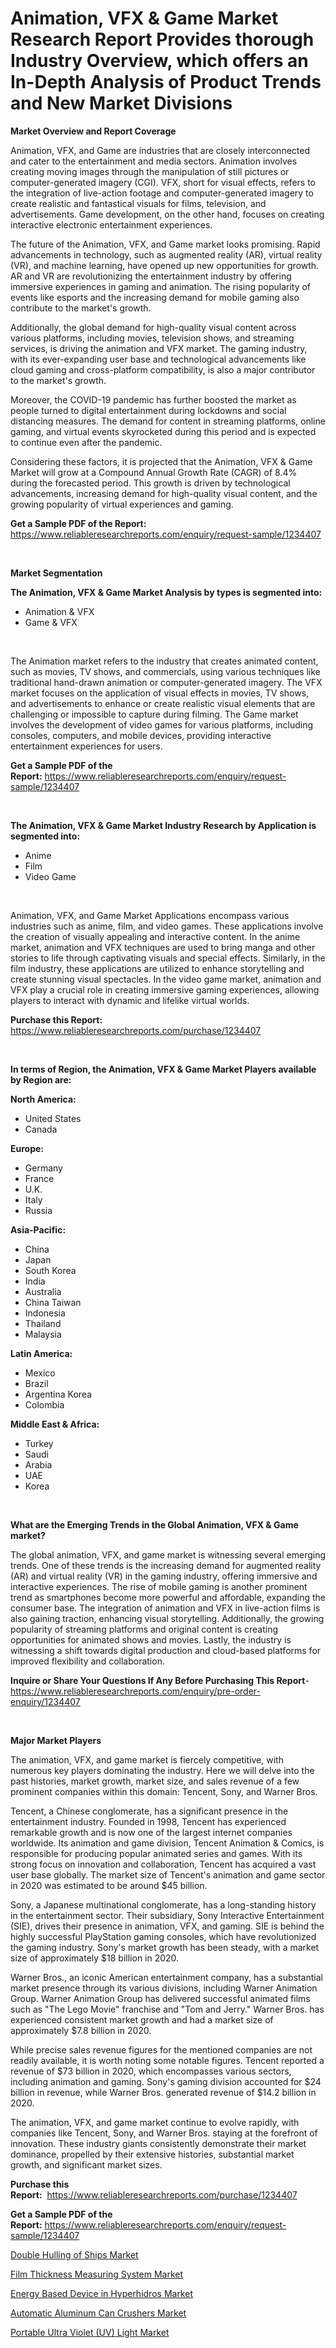 <p><h1>Animation, VFX & Game Market Research Report Provides thorough Industry Overview, which offers an In-Depth Analysis of Product Trends and New Market Divisions</h1></p><p><strong>Market Overview and Report Coverage</strong></p>
<p><p>Animation, VFX, and Game are industries that are closely interconnected and cater to the entertainment and media sectors. Animation involves creating moving images through the manipulation of still pictures or computer-generated imagery (CGI). VFX, short for visual effects, refers to the integration of live-action footage and computer-generated imagery to create realistic and fantastical visuals for films, television, and advertisements. Game development, on the other hand, focuses on creating interactive electronic entertainment experiences.</p><p>The future of the Animation, VFX, and Game market looks promising. Rapid advancements in technology, such as augmented reality (AR), virtual reality (VR), and machine learning, have opened up new opportunities for growth. AR and VR are revolutionizing the entertainment industry by offering immersive experiences in gaming and animation. The rising popularity of events like esports and the increasing demand for mobile gaming also contribute to the market's growth.</p><p>Additionally, the global demand for high-quality visual content across various platforms, including movies, television shows, and streaming services, is driving the animation and VFX market. The gaming industry, with its ever-expanding user base and technological advancements like cloud gaming and cross-platform compatibility, is also a major contributor to the market's growth.</p><p>Moreover, the COVID-19 pandemic has further boosted the market as people turned to digital entertainment during lockdowns and social distancing measures. The demand for content in streaming platforms, online gaming, and virtual events skyrocketed during this period and is expected to continue even after the pandemic.</p><p>Considering these factors, it is projected that the Animation, VFX & Game Market will grow at a Compound Annual Growth Rate (CAGR) of 8.4% during the forecasted period. This growth is driven by technological advancements, increasing demand for high-quality visual content, and the growing popularity of virtual experiences and gaming.</p></p>
<p><strong>Get a Sample PDF of the Report:</strong> <a href="https://www.reliableresearchreports.com/enquiry/request-sample/1234407">https://www.reliableresearchreports.com/enquiry/request-sample/1234407</a></p>
<p>&nbsp;</p>
<p><strong>Market Segmentation</strong></p>
<p><strong>The Animation, VFX & Game Market Analysis by types is segmented into:</strong></p>
<p><ul><li>Animation & VFX</li><li>Game & VFX</li></ul></p>
<p>&nbsp;</p>
<p><p>The Animation market refers to the industry that creates animated content, such as movies, TV shows, and commercials, using various techniques like traditional hand-drawn animation or computer-generated imagery. The VFX market focuses on the application of visual effects in movies, TV shows, and advertisements to enhance or create realistic visual elements that are challenging or impossible to capture during filming. The Game market involves the development of video games for various platforms, including consoles, computers, and mobile devices, providing interactive entertainment experiences for users.</p></p>
<p><strong>Get a Sample PDF of the Report:</strong>&nbsp;<a href="https://www.reliableresearchreports.com/enquiry/request-sample/1234407">https://www.reliableresearchreports.com/enquiry/request-sample/1234407</a></p>
<p>&nbsp;</p>
<p><strong>The Animation, VFX & Game Market Industry Research by Application is segmented into:</strong></p>
<p><ul><li>Anime</li><li>Film</li><li>Video Game</li></ul></p>
<p>&nbsp;</p>
<p><p>Animation, VFX, and Game Market Applications encompass various industries such as anime, film, and video games. These applications involve the creation of visually appealing and interactive content. In the anime market, animation and VFX techniques are used to bring manga and other stories to life through captivating visuals and special effects. Similarly, in the film industry, these applications are utilized to enhance storytelling and create stunning visual spectacles. In the video game market, animation and VFX play a crucial role in creating immersive gaming experiences, allowing players to interact with dynamic and lifelike virtual worlds.</p></p>
<p><strong>Purchase this Report:</strong>&nbsp; <a href="https://www.reliableresearchreports.com/purchase/1234407">https://www.reliableresearchreports.com/purchase/1234407</a></p>
<p>&nbsp;</p>
<p><strong>In terms of Region, the Animation, VFX & Game Market Players available by Region are:</strong></p>
<p>
    <p> <strong> North America: </strong>
        <ul>
            <li>United States</li>
            <li>Canada</li>
        </ul>
        </p> 
    <p> <strong> Europe: </strong>
        <ul>
            <li>Germany</li>
            <li>France</li>
            <li>U.K.</li>
            <li>Italy</li>
            <li>Russia</li>
        </ul>
        </p> 
    <p> <strong> Asia-Pacific: </strong>
        <ul>
            <li>China</li>
            <li>Japan</li>
            <li>South Korea</li>
            <li>India</li>
            <li>Australia</li>
            <li>China Taiwan</li>
            <li>Indonesia</li>
            <li>Thailand</li>
            <li>Malaysia</li>
        </ul>
        </p> 
    <p> <strong> Latin America: </strong>
        <ul>
            <li>Mexico</li>
            <li>Brazil</li>
            <li>Argentina Korea</li>
            <li>Colombia</li>
        </ul>
        </p> 
    <p> <strong> Middle East & Africa: </strong>
        <ul>
            <li>Turkey</li>
            <li>Saudi</li>
            <li>Arabia</li>
            <li>UAE</li>
            <li>Korea</li>
        </ul>
    </p>
    </p>
<p>&nbsp;</p>
<p><strong>What are the Emerging Trends in the Global Animation, VFX & Game market?</strong></p>
<p><p>The global animation, VFX, and game market is witnessing several emerging trends. One of these trends is the increasing demand for augmented reality (AR) and virtual reality (VR) in the gaming industry, offering immersive and interactive experiences. The rise of mobile gaming is another prominent trend as smartphones become more powerful and affordable, expanding the consumer base. The integration of animation and VFX in live-action films is also gaining traction, enhancing visual storytelling. Additionally, the growing popularity of streaming platforms and original content is creating opportunities for animated shows and movies. Lastly, the industry is witnessing a shift towards digital production and cloud-based platforms for improved flexibility and collaboration.</p></p>
<p><strong>Inquire or Share Your Questions If Any Before Purchasing This Report</strong>- <a href="https://www.reliableresearchreports.com/enquiry/pre-order-enquiry/1234407">https://www.reliableresearchreports.com/enquiry/pre-order-enquiry/1234407</a></p>
<p>&nbsp;</p>
<p><strong>Major Market Players</strong></p>
<p><p>The animation, VFX, and game market is fiercely competitive, with numerous key players dominating the industry. Here we will delve into the past histories, market growth, market size, and sales revenue of a few prominent companies within this domain: Tencent, Sony, and Warner Bros.</p><p>Tencent, a Chinese conglomerate, has a significant presence in the entertainment industry. Founded in 1998, Tencent has experienced remarkable growth and is now one of the largest internet companies worldwide. Its animation and game division, Tencent Animation & Comics, is responsible for producing popular animated series and games. With its strong focus on innovation and collaboration, Tencent has acquired a vast user base globally. The market size of Tencent's animation and game sector in 2020 was estimated to be around $45 billion.</p><p>Sony, a Japanese multinational conglomerate, has a long-standing history in the entertainment sector. Their subsidiary, Sony Interactive Entertainment (SIE), drives their presence in animation, VFX, and gaming. SIE is behind the highly successful PlayStation gaming consoles, which have revolutionized the gaming industry. Sony's market growth has been steady, with a market size of approximately $18 billion in 2020.</p><p>Warner Bros., an iconic American entertainment company, has a substantial market presence through its various divisions, including Warner Animation Group. Warner Animation Group has delivered successful animated films such as "The Lego Movie" franchise and "Tom and Jerry." Warner Bros. has experienced consistent market growth and had a market size of approximately $7.8 billion in 2020.</p><p>While precise sales revenue figures for the mentioned companies are not readily available, it is worth noting some notable figures. Tencent reported a revenue of $73 billion in 2020, which encompasses various sectors, including animation and gaming. Sony's gaming division accounted for $24 billion in revenue, while Warner Bros. generated revenue of $14.2 billion in 2020.</p><p>The animation, VFX, and game market continue to evolve rapidly, with companies like Tencent, Sony, and Warner Bros. staying at the forefront of innovation. These industry giants consistently demonstrate their market dominance, propelled by their extensive histories, substantial market growth, and significant market sizes.</p></p>
<p><strong>Purchase this Report:</strong>&nbsp;&nbsp;<a href="https://www.reliableresearchreports.com/purchase/1234407">https://www.reliableresearchreports.com/purchase/1234407</a></p>
<p></p>
<p><strong>Get a Sample PDF of the Report:</strong>&nbsp;<a href="https://www.reliableresearchreports.com/enquiry/request-sample/1234407">https://www.reliableresearchreports.com/enquiry/request-sample/1234407</a></p>
<p><p><a href="https://github.com/abbypearson7765/Market-Research-Report-List-1/blob/main/double-hulling-of-ships-market.md">Double Hulling of Ships Market</a></p><p><a href="https://medium.com/@holliswelch2023/film-thickness-measuring-system-market-research-report-its-history-and-forecast-2023-to-2030-21973950c5be">Film Thickness Measuring System Market</a></p><p><a href="https://medium.com/@ravenrussel2023/energy-based-device-in-hyperhidros-market-comprehensive-assessment-by-type-application-and-f7e502991367">Energy Based Device in Hyperhidros Market</a></p><p><a href="https://www.linkedin.com/pulse/automatic-aluminum-can-crushers-market-size-share-amp-trends/">Automatic Aluminum Can Crushers Market</a></p><p><a href="https://www.linkedin.com/pulse/portable-ultra-violet-uv-light-market-research-report-unlocks/">Portable Ultra Violet (UV) Light Market</a></p></p>